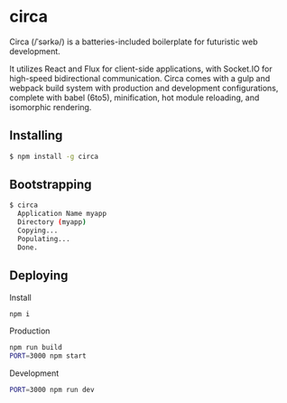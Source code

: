 # circa

Circa (/ˈsərkə/) is a batteries-included boilerplate for futuristic web development.

It utilizes React and Flux for client-side applications, with Socket.IO for high-speed bidirectional communication. Circa comes with a gulp and webpack build system with production and development configurations, complete with babel (6to5), minification, hot module reloading, and isomorphic rendering.

## Installing

```sh
$ npm install -g circa
```

## Bootstrapping

```sh
$ circa
  Application Name myapp
  Directory (myapp)
  Copying...
  Populating...
  Done.
```

## Deploying

Install
```sh
npm i
```

Production
```sh
npm run build
PORT=3000 npm start
```

Development
```sh
PORT=3000 npm run dev
```
